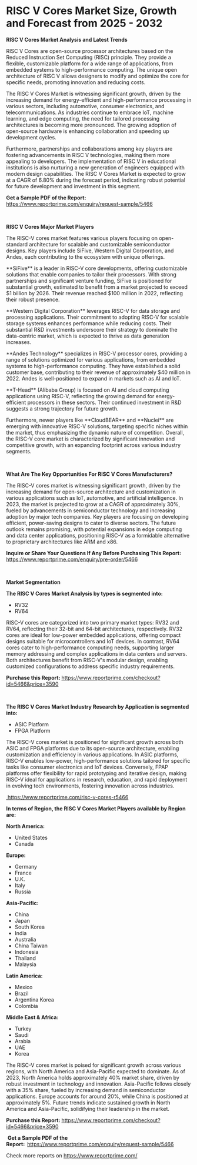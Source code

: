 <p><h1>RISC V Cores Market Size, Growth and Forecast from 2025 - 2032</h1></p><p><strong>RISC V Cores Market Analysis and Latest Trends</strong></p>
<p><p>RISC V Cores are open-source processor architectures based on the Reduced Instruction Set Computing (RISC) principle. They provide a flexible, customizable platform for a wide range of applications, from embedded systems to high-performance computing. The unique open architecture of RISC V allows designers to modify and optimize the core for specific needs, promoting innovation and reducing costs.</p><p>The RISC V Cores Market is witnessing significant growth, driven by the increasing demand for energy-efficient and high-performance processing in various sectors, including automotive, consumer electronics, and telecommunications. As industries continue to embrace IoT, machine learning, and edge computing, the need for tailored processing architectures is becoming more pronounced. The growing adoption of open-source hardware is enhancing collaboration and speeding up development cycles.</p><p>Furthermore, partnerships and collaborations among key players are fostering advancements in RISC V technologies, making them more appealing to developers. The implementation of RISC V in educational institutions is also nurturing a new generation of engineers equipped with modern design capabilities. The RISC V Cores Market is expected to grow at a CAGR of 6.80% during the forecast period, indicating robust potential for future development and investment in this segment.</p></p>
<p><strong>Get a Sample PDF of the Report:&nbsp;</strong> <a href="https://www.reportprime.com/enquiry/request-sample/5466?utm_campaign=2395&utm_medium=2&utm_source=Github&utm_content=ia&utm_term=19032025&utm_id=risc-v-cores">https://www.reportprime.com/enquiry/request-sample/5466</a></p>
<p>&nbsp;</p>
<p><strong>RISC V Cores Major Market Players</strong></p>
<p><p>The RISC-V cores market features various players focusing on open-standard architecture for scalable and customizable semiconductor designs. Key players include SiFive, Western Digital Corporation, and Andes, each contributing to the ecosystem with unique offerings.</p><p>**SiFive** is a leader in RISC-V core developments, offering customizable solutions that enable companies to tailor their processors. With strong partnerships and significant venture funding, SiFive is positioned for substantial growth, estimated to benefit from a market projected to exceed $1 billion by 2026. Their revenue reached $100 million in 2022, reflecting their robust presence.</p><p>**Western Digital Corporation** leverages RISC-V for data storage and processing applications. Their commitment to adopting RISC-V for scalable storage systems enhances performance while reducing costs. Their substantial R&D investments underscore their strategy to dominate the data-centric market, which is expected to thrive as data generation increases.</p><p>**Andes Technology** specializes in RISC-V processor cores, providing a range of solutions optimized for various applications, from embedded systems to high-performance computing. They have established a solid customer base, contributing to their revenue of approximately $40 million in 2022. Andes is well-positioned to expand in markets such as AI and IoT.</p><p>**T-Head** (Alibaba Group) is focused on AI and cloud computing applications using RISC-V, reflecting the growing demand for energy-efficient processors in these sectors. Their continued investment in R&D suggests a strong trajectory for future growth.</p><p>Furthermore, newer players like **CloudBEAR** and **Nuclei** are emerging with innovative RISC-V solutions, targeting specific niches within the market, thus emphasizing the dynamic nature of competition. Overall, the RISC-V core market is characterized by significant innovation and competitive growth, with an expanding footprint across various industry segments.</p></p>
<p>&nbsp;</p>
<p><strong>What Are The Key Opportunities For RISC V Cores Manufacturers?</strong></p>
<p><p>The RISC-V cores market is witnessing significant growth, driven by the increasing demand for open-source architecture and customization in various applications such as IoT, automotive, and artificial intelligence. In 2023, the market is projected to grow at a CAGR of approximately 30%, fueled by advancements in semiconductor technology and increasing adoption by major tech companies. Key players are focusing on developing efficient, power-saving designs to cater to diverse sectors. The future outlook remains promising, with potential expansions in edge computing and data center applications, positioning RISC-V as a formidable alternative to proprietary architectures like ARM and x86.</p></p>
<p><strong>Inquire or Share Your Questions If Any Before Purchasing This Report:</strong> <a href="https://www.reportprime.com/enquiry/pre-order/5466?utm_campaign=2395&utm_medium=2&utm_source=Github&utm_content=ia&utm_term=19032025&utm_id=risc-v-cores">https://www.reportprime.com/enquiry/pre-order/5466</a></p>
<p>&nbsp;</p>
<p><strong>Market Segmentation</strong></p>
<p><strong>The RISC V Cores Market Analysis by types is segmented into:</strong></p>
<p><ul><li>RV32</li><li>RV64</li></ul></p>
<p><p>RISC-V cores are categorized into two primary market types: RV32 and RV64, reflecting their 32-bit and 64-bit architectures, respectively. RV32 cores are ideal for low-power embedded applications, offering compact designs suitable for microcontrollers and IoT devices. In contrast, RV64 cores cater to high-performance computing needs, supporting larger memory addressing and complex applications in data centers and servers. Both architectures benefit from RISC-V's modular design, enabling customized configurations to address specific industry requirements.</p></p>
<p><strong>Purchase this Report:&nbsp;</strong><a href="https://www.reportprime.com/checkout?id=5466&price=3590&utm_campaign=2395&utm_medium=2&utm_source=Github&utm_content=ia&utm_term=19032025&utm_id=risc-v-cores">https://www.reportprime.com/checkout?id=5466&price=3590</a></p>
<p>&nbsp;</p>
<p><strong>The RISC V Cores Market Industry Research by Application is segmented into:</strong></p>
<p><ul><li>ASIC Platform</li><li>FPGA Platform</li></ul></p>
<p><p>The RISC-V cores market is positioned for significant growth across both ASIC and FPGA platforms due to its open-source architecture, enabling customization and efficiency in various applications. In ASIC platforms, RISC-V enables low-power, high-performance solutions tailored for specific tasks like consumer electronics and IoT devices. Conversely, FPAP platforms offer flexibility for rapid prototyping and iterative design, making RISC-V ideal for applications in research, education, and rapid deployment in evolving tech environments, fostering innovation across industries.</p></p>
<p><a href="https://www.reportprime.com/risc-v-cores-r5466?utm_campaign=2395&utm_medium=2&utm_source=Github&utm_content=ia&utm_term=19032025&utm_id=risc-v-cores">&nbsp;https://www.reportprime.com/risc-v-cores-r5466</a></p>
<p><strong>In terms of Region, the RISC V Cores Market Players available by Region are:</strong></p>
<p>
    <p> <strong> North America: </strong>
        <ul>
            <li>United States</li>
            <li>Canada</li>
        </ul>
        </p> 
    <p> <strong> Europe: </strong>
        <ul>
            <li>Germany</li>
            <li>France</li>
            <li>U.K.</li>
            <li>Italy</li>
            <li>Russia</li>
        </ul>
        </p> 
    <p> <strong> Asia-Pacific: </strong>
        <ul>
            <li>China</li>
            <li>Japan</li>
            <li>South Korea</li>
            <li>India</li>
            <li>Australia</li>
            <li>China Taiwan</li>
            <li>Indonesia</li>
            <li>Thailand</li>
            <li>Malaysia</li>
        </ul>
        </p> 
    <p> <strong> Latin America: </strong>
        <ul>
            <li>Mexico</li>
            <li>Brazil</li>
            <li>Argentina Korea</li>
            <li>Colombia</li>
        </ul>
        </p> 
    <p> <strong> Middle East & Africa: </strong>
        <ul>
            <li>Turkey</li>
            <li>Saudi</li>
            <li>Arabia</li>
            <li>UAE</li>
            <li>Korea</li>
        </ul>
    </p>
    </p>
<p><p>The RISC-V cores market is poised for significant growth across various regions, with North America and Asia-Pacific expected to dominate. As of 2023, North America holds approximately 40% market share, driven by robust investment in technology and innovation. Asia-Pacific follows closely with a 35% share, fueled by increasing demand in semiconductor applications. Europe accounts for around 20%, while China is positioned at approximately 5%. Future trends indicate sustained growth in North America and Asia-Pacific, solidifying their leadership in the market.</p></p>
<p><strong>Purchase this Report: </strong><a href="https://www.reportprime.com/checkout?id=5466&price=3590&utm_campaign=2395&utm_medium=2&utm_source=Github&utm_content=ia&utm_term=19032025&utm_id=risc-v-cores">https://www.reportprime.com/checkout?id=5466&price=3590</a></p>
<p>&nbsp;<strong>Get a Sample PDF of the Report:&nbsp;&nbsp;</strong><a href="https://www.reportprime.com/enquiry/request-sample/5466?utm_campaign=2395&utm_medium=2&utm_source=Github&utm_content=ia&utm_term=19032025&utm_id=risc-v-cores">https://www.reportprime.com/enquiry/request-sample/5466</a></p>
<p><strong></strong></p>
<p>Check more reports on <a href="https://www.reportprime.com/?utm_campaign=2395&utm_medium=2&utm_source=Github&utm_content=ia&utm_term=19032025&utm_id=risc-v-cores">https://www.reportprime.com/</a></p>